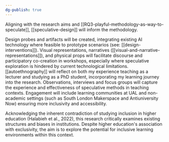 ```yaml
---
dg-publish: true
---
```

Aligning with the research aims and [[RQ3-playful-methodology-as-way-to-speculate]], [[speculative-design]] will inform the methodology. 

Design probes and artifacts will be created, integrating existing AI technology where feasible to prototype scenarios (see: [[design-interventions]]). Visual representations, narratives ([[visual-and-narrative-representations]]), and physical props will facilitate discourse and participatory co-creation in workshops, especially where speculative exploration is hindered by current technological limitations. [[autoethnography]] will reflect on both my experience teaching as a lecturer and studying as a PhD student, incorporating my learning journey into the research. Observations, interviews and focus groups will capture the experience and effectiveness of speculative methods in teaching contexts. Engagement will include learning communities at UAL and non-academic settings (such as South London Makerspace and Antiuniversity Now) ensuring more inclusivity and accessibility. 

Acknowledging the inherent contradiction of studying inclusion in higher education (Halabieh et al., 2022), this research critically examines existing structures and biases in institutions. Despite higher education's association with exclusivity, the aim is to explore the potential for inclusive learning environments within this context.
